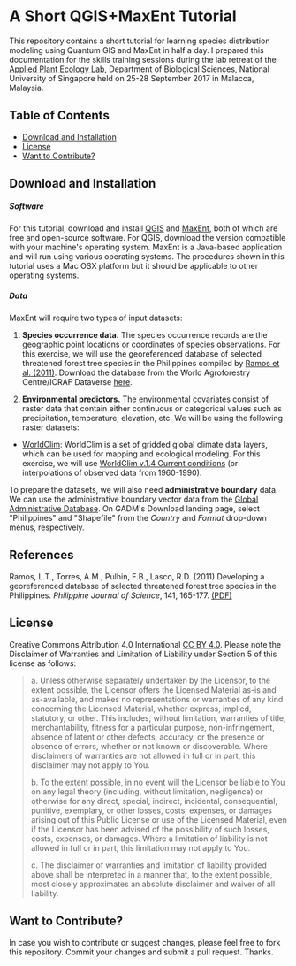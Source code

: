 # A Short QGIS+MaxEnt Tutorial
This repository contains a short tutorial for learning species distribution modeling using Quantum GIS and MaxEnt in half a day. I prepared this documentation for the skills training sessions during the lab retreat of the [Applied Plant Ecology Lab](https://www.appliedplantecology.org), Department of Biological Sciences, National University of Singapore held on 25-28 September 2017 in Malacca, Malaysia.

## Table of Contents
- [Download and Installation](#download)
- [License](#license)
- [Want to Contribute?](#contribute)


<a name="download"></a>
## Download and Installation

##### Software
For this tutorial, download and install [QGIS](http://www.qgis.org/en/site/forusers/download.html) and [MaxEnt](https://biodiversityinformatics.amnh.org/open_source/maxent/), both of which are free and open-source software. For QGIS, download the version compatible with your machine's operating system. MaxEnt is a Java-based application and will run using various operating systems. The procedures shown in this tutorial uses a Mac OSX platform but it should be applicable to other operating systems.

##### Data
MaxEnt will require two types of input datasets:

1. **Species occurrence data.** The species occurrence records are the geographic point locations or coordinates of species observations. For this exercise, we will use the georeferenced database of selected threatened forest tree species in the Philippines compiled by [Ramos et al. (2011)](#ramos_etal_2011). Download the database from the World Agroforestry Centre/ICRAF Dataverse [here](https://dataverse.harvard.edu/dataset.xhtml?persistentId=doi:10.7910/DVN/24818).

2. **Environmental predictors.** The environmental covariates consist of raster data that contain either continuous or categorical values such as precipitation, temperature, elevation, etc. We will be using the following raster datasets:

- [WorldClim](http://www.worldclim.org): WorldClim is a set of gridded global climate data layers, which can be used for mapping and ecological modeling. For this exercise, we will use [WorldClim v.1.4 Current conditions](http://www.worldclim.org/current) (or interpolations of observed data from 1960-1990).


To prepare the datasets, we will also need **administrative boundary** data. We can use the administrative boundary vector data from the [Global Administrative Database](http://www.gadm.org/country). On GADM's Download landing page, select "Philippines" and "Shapefile" from the *Country* and *Format* drop-down menus, respectively.


<a name="references"></a>
## References

<a name="ramos_etal_2011"></a>
Ramos, L.T., Torres, A.M., Pulhin, F.B., Lasco, R.D. (2011) Developing a georeferenced database of selected threatened forest tree species in the Philippines. *Philippine Journal of Science*, 141, 165-177. [(PDF)](http://philjournalsci.dost.gov.ph/pdf/pjs%20pdf/vol141no2/pdf/Developing_a_Georeferenced_Database.pdf)


<a name="license"></a>
## License
Creative Commons Attribution 4.0 International [CC BY 4.0](https://creativecommons.org/licenses/by/4.0/). Please note the Disclaimer of Warranties and Limitation of Liability under Section 5 of this license as follows:

> a. Unless otherwise separately undertaken by the Licensor, to the extent possible, the Licensor offers the Licensed Material as-is and as-available, and makes no representations or warranties of any kind concerning the Licensed Material, whether express, implied, statutory, or other. This includes, without limitation, warranties of title, merchantability, fitness for a particular purpose, non-infringement, absence of latent or other defects, accuracy, or the presence or absence of errors, whether or not known or discoverable. Where disclaimers of warranties are not allowed in full or in part, this disclaimer may not apply to You.
>
> b. To the extent possible, in no event will the Licensor be liable to You on any legal theory (including, without limitation, negligence) or otherwise for any direct, special, indirect, incidental, consequential, punitive, exemplary, or other losses, costs, expenses, or damages arising out of this Public License or use of the Licensed Material, even if the Licensor has been advised of the possibility of such losses, costs, expenses, or damages. Where a limitation of liability is not allowed in full or in part, this limitation may not apply to You.
>
> c. The disclaimer of warranties and limitation of liability provided above shall be interpreted in a manner that, to the extent possible, most closely approximates an absolute disclaimer and waiver of all liability.

<a name="contribute"></a>
## Want to Contribute?
In case you wish to contribute or suggest changes, please feel free to fork this repository. Commit your changes and submit a pull request. Thanks.
